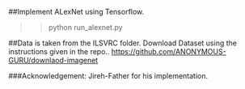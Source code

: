 ##Implement ALexNet using Tensorflow.

>> python run_alexnet.py

##Data is taken from the ILSVRC folder.
Download Dataset using the instructions given in the repo.. https://github.com/ANONYMOUS-GURU/downlaod-imagenet 

###Acknowledgement:
Jireh-Father for his implementation.
